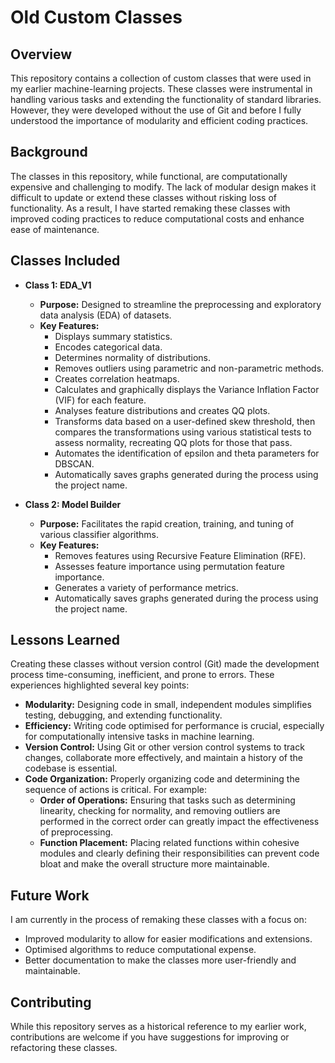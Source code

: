 # Old Custom Classes

## Overview
This repository contains a collection of custom classes that were used in my earlier machine-learning projects. These classes were instrumental in handling various tasks and extending the functionality of standard libraries. However, they were developed without the use of Git and before I fully understood the importance of modularity and efficient coding practices.

## Background
The classes in this repository, while functional, are computationally expensive and challenging to modify. The lack of modular design makes it difficult to update or extend these classes without risking loss of functionality. As a result, I have started remaking these classes with improved coding practices to reduce computational costs and enhance ease of maintenance.

## Classes Included
- **Class 1: EDA_V1**
  - **Purpose:** Designed to streamline the preprocessing and exploratory data analysis (EDA) of datasets.
  - **Key Features:** 
    - Displays summary statistics.
    - Encodes categorical data.
    - Determines normality of distributions.
    - Removes outliers using parametric and non-parametric methods.
    - Creates correlation heatmaps.
    - Calculates and graphically displays the Variance Inflation Factor (VIF) for each feature.
    - Analyses feature distributions and creates QQ plots.
    - Transforms data based on a user-defined skew threshold, then compares the transformations using various statistical tests to assess normality, recreating QQ plots for those that pass.
    - Automates the identification of epsilon and theta parameters for DBSCAN.
    - Automatically saves graphs generated during the process using the project name.

- **Class 2: Model Builder**
  - **Purpose:** Facilitates the rapid creation, training, and tuning of various classifier algorithms.
  - **Key Features:**
    - Removes features using Recursive Feature Elimination (RFE).
    - Assesses feature importance using permutation feature importance.
    - Generates a variety of performance metrics.
    - Automatically saves graphs generated during the process using the project name.

## Lessons Learned
Creating these classes without version control (Git) made the development process time-consuming, inefficient, and prone to errors. These experiences highlighted several key points:

- **Modularity:** Designing code in small, independent modules simplifies testing, debugging, and extending functionality.
- **Efficiency:** Writing code optimised for performance is crucial, especially for computationally intensive tasks in machine learning.
- **Version Control:** Using Git or other version control systems to track changes, collaborate more effectively, and maintain a history of the codebase is essential.
- **Code Organization:** Properly organizing code and determining the sequence of actions is critical. For example:
  - **Order of Operations:** Ensuring that tasks such as determining linearity, checking for normality, and removing outliers are performed in the correct order can greatly impact the effectiveness of preprocessing.
  - **Function Placement:** Placing related functions within cohesive modules and clearly defining their responsibilities can prevent code bloat and make the overall structure more maintainable.

## Future Work
I am currently in the process of remaking these classes with a focus on:
- Improved modularity to allow for easier modifications and extensions.
- Optimised algorithms to reduce computational expense.
- Better documentation to make the classes more user-friendly and maintainable.

## Contributing
While this repository serves as a historical reference to my earlier work, contributions are welcome if you have suggestions for improving or refactoring these classes. 
